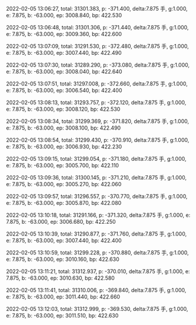 2022-02-05 13:06:27, total: 31301.383, p: -371.400, delta:7.875 手, g:1.000, e: 7.875, b: -63.000, ep: 3008.840, bp: 422.530

2022-02-05 13:06:48, total: 31301.306, p: -371.440, delta:7.875 手, g:1.000, e: 7.875, b: -63.000, ep: 3009.360, bp: 422.600

2022-02-05 13:07:09, total: 31291.530, p: -372.480, delta:7.875 手, g:1.000, e: 7.875, b: -63.000, ep: 3007.440, bp: 422.490

2022-02-05 13:07:30, total: 31289.290, p: -373.080, delta:7.875 手, g:1.000, e: 7.875, b: -63.000, ep: 3008.040, bp: 422.640

2022-02-05 13:07:51, total: 31297.008, p: -372.660, delta:7.875 手, g:1.000, e: 7.875, b: -63.000, ep: 3006.540, bp: 422.400

2022-02-05 13:08:13, total: 31293.757, p: -372.120, delta:7.875 手, g:1.000, e: 7.875, b: -63.000, ep: 3008.120, bp: 422.530

2022-02-05 13:08:34, total: 31299.369, p: -371.820, delta:7.875 手, g:1.000, e: 7.875, b: -63.000, ep: 3008.100, bp: 422.490

2022-02-05 13:08:54, total: 31299.430, p: -370.910, delta:7.875 手, g:1.000, e: 7.875, b: -63.000, ep: 3006.930, bp: 422.230

2022-02-05 13:09:15, total: 31299.054, p: -371.180, delta:7.875 手, g:1.000, e: 7.875, b: -63.000, ep: 3005.700, bp: 422.110

2022-02-05 13:09:36, total: 31300.145, p: -371.210, delta:7.875 手, g:1.000, e: 7.875, b: -63.000, ep: 3005.270, bp: 422.060

2022-02-05 13:09:57, total: 31296.557, p: -370.770, delta:7.875 手, g:1.000, e: 7.875, b: -63.000, ep: 3005.870, bp: 422.080

2022-02-05 13:10:18, total: 31291.166, p: -371.320, delta:7.875 手, g:1.000, e: 7.875, b: -63.000, ep: 3006.680, bp: 422.250

2022-02-05 13:10:39, total: 31290.877, p: -371.760, delta:7.875 手, g:1.000, e: 7.875, b: -63.000, ep: 3007.440, bp: 422.400

2022-02-05 13:10:59, total: 31299.228, p: -370.880, delta:7.875 手, g:1.000, e: 7.875, b: -63.000, ep: 3010.160, bp: 422.630

2022-02-05 13:11:21, total: 31312.937, p: -370.010, delta:7.875 手, g:1.000, e: 7.875, b: -63.000, ep: 3010.630, bp: 422.580

2022-02-05 13:11:41, total: 31310.006, p: -369.840, delta:7.875 手, g:1.000, e: 7.875, b: -63.000, ep: 3011.440, bp: 422.660

2022-02-05 13:12:03, total: 31312.999, p: -369.530, delta:7.875 手, g:1.000, e: 7.875, b: -63.000, ep: 3011.510, bp: 422.630